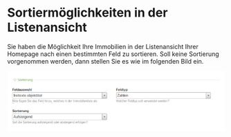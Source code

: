 # Sortiermöglichkeiten in der Listenansicht

Sie haben die Möglichkeit Ihre Immobilien in der Listenansicht Ihrer Homepage nach einen bestimmten Feld zu sortieren. Soll keine Sortierung vorgenommen werden, dann stellen Sie es wie im folgenden Bild ein.

![](Sortieren.png)


